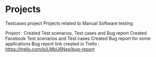 # Projects
Testcases project
Projects related to Manual Software testing


Project :
Created Test scenarios, Test cases and Bug report
Created Facebook Test scenarios and Test cases
Created Bug report for some applications
Bug report link created in Trello : https://trello.com/b/LMbU6Nsp/bug-report
